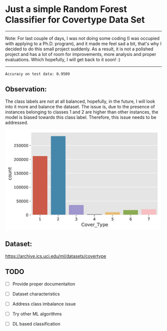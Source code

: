 # Just a simple Random Forest Classifier for Covertype Data Set
---
Note: For last couple of days, I was not doing some coding (I was occupied with applying to a Ph.D. program), and it made me feel sad a bit, that's why I decided to do this small project suddenly. As a result, it is not a polished project and has a lot of room for improvements, more analysis and proper evaluations. Which hopefully, I will get back to it soon! :)

---
```
Accuracy on test data: 0.9509
```

Observation:
---
The class labels are not at all balanced, hopefully, in the future, I will look into it more and balance the dataset. The issue is, due to the presence of instances belonging to classes 1 and 2 are higher than other instances, the model is biased towards this class label. Therefore, this issue needs to be addressed.

<img src="images/label_distribution.jpg" width = "500" >


Dataset: 
---
https://archive.ics.uci.edu/ml/datasets/covertype


## TODO
* [ ] Provide proper documentaiton
* [ ] Dataset characteristics
* [ ] Address class imbalance issue
* [ ] Try other ML algorithms
* [ ] DL based classification


